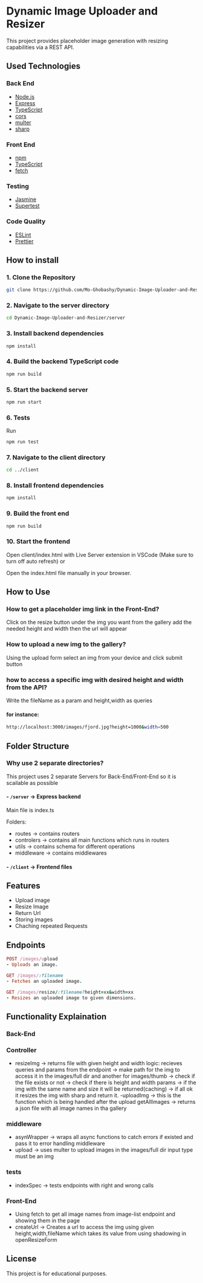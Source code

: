 # Dynamic Image Uploader and Resizer

This project provides placeholder image generation with resizing capabilities via a REST API.

## Used Technologies

### Back End

- [Node.js](https://nodejs.org/)
- [Express](https://expressjs.com/)
- [TypeScript](https://www.typescriptlang.org/)
- [cors](https://www.npmjs.com/package/cors)
- [multer](https://www.npmjs.com/package/multer)
- [sharp](https://sharp.pixelplumbing.com/)

### Front End

- [npm](https://www.npmjs.com/)
- [TypeScript](https://www.typescriptlang.org/)
- [fetch](https://developer.mozilla.org/en-US/docs/Web/API/Fetch_API)

### Testing

- [Jasmine](https://jasmine.github.io/)
- [Supertest](https://www.npmjs.com/package/supertest)

### Code Quality

- [ESLint](https://eslint.org/)
- [Prettier](https://prettier.io/)

## How to install

### 1. Clone the Repository

```bash
git clone https://github.com/Mo-Ghobashy/Dynamic-Image-Uploader-and-Resizer.git

```

### 2. Navigate to the server directory

```bash
cd Dynamic-Image-Uploader-and-Resizer/server
```

### 3. Install backend dependencies

```bash
npm install
```

### 4. Build the backend TypeScript code

```bash
npm run build
```

### 5. Start the backend server

```bash
npm run start
```

### 6. Tests

Run

```bash
npm run test
```

### 7. Navigate to the client directory

```bash
cd ../client
```

### 8. Install frontend dependencies

```bash
npm install
```

### 9. Build the front end

```bash
npm run build
```

### 10. Start the frontend

Open client/index.html with Live Server extension in VSCode (Make sure to turn off auto refresh)
or

Open the index.html file manually in your browser.

## How to Use

### How to get a placeholder img link in the Front-End?

Click on the resize button under the img you want from the gallery add the needed height and width then the url will appear

### How to upload a new img to the gallery?

Using the upload form select an img from your device and click submit button

### how to access a specific img with desired height and width from the API?

Write the fileName as a param and height,width as queries

#### for instance:

```bash
http://localhost:3000/images/fjord.jpg?height=1000&width=500
```

## Folder Structure

### Why use 2 separate directories?

This project uses 2 separate Servers for Back-End/Front-End so it is scailable as possible

#### - `/server` → Express backend

Main file is index.ts

Folders:

- routes → contains routers
- controlers → contains all main functions which runs in routers
- utils → contains schema for different operations
- middleware → contains middlewares

#### - `/client` → Frontend files

## Features

- Upload image
- Resize Image
- Return Url
- Storing images
- Chaching repeated Requests

## Endpoints

```ruby
POST /images/upload
- Uploads an image.

GET /images/:filename
- Fetches an uploaded image.

GET /images/resize/:filename?height=xx&width=xx
- Resizes an uploaded image to given dimensions.
```

## Functionality Explaination

### Back-End

### Controller

- resizeImg → returns file with given height and width
  logic: recieves queries and params from the endpoint → make path for the img to access it in the images/full dir and another for images/thumb → check if the file exists or not → check if there is height and width params → if the img with the same name and size it will be returned(caching) → if all ok it resizes the img with sharp and return it.
  -uploadImg → this is the function which is being handled after the upload
  getAllImages → returns a json file with all image names in tha gallery

### middleware

- asynWrapper → wraps all async functions to catch errors if existed and pass it to error handling middleware
- upload → uses multer to upload images in the images/full dir input type must be an img

### tests

- indexSpec → tests endpoints with right and wrong calls

### Front-End

- Using fetch to get all image names from image-list endpoint and showing them in the page
- createUrl → Creates a url to access the img using given height,width,fileName which takes its value from using shadowing in openResizeForm

## License

This project is for educational purposes.
